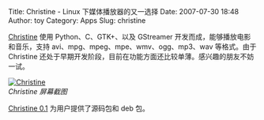 Title: Christine - Linux 下媒体播放器的又一选择
Date: 2007-07-30 18:48
Author: toy
Category: Apps
Slug: christine

[Christine](http://www.christine-project.org/) 使用
Python、C、GTK+、以及 GStreamer 开发而成，能够播放电影和音乐，支持
avi、mpg、mpeg、mpe、wmv、ogg、mp3、wav 等格式。由于 Christine
还处于早期开发阶段，目前在功能方面还比较单薄。感兴趣的朋友不妨一试。

[![Christine](http://i.linuxtoy.org/i/2007/07/christine_s.jpg)](http://i.linuxtoy.org/i/2007/07/christine.jpg)  
*Christine 屏幕截图*

[Christine
0.1](http://sourceforge.net/project/showfiles.php?group_id=167966)
为用户提供了源码包和 deb 包。

